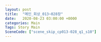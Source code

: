 ```yaml
---
layout: post
title:  "메인_회상_013~028장"
date:   2020-08-23 03:00:00 +0000
categories: Main
Tags: Story Main
SceneCode: ["scene_skip_cp013-028_q1_s10"]
---
```

